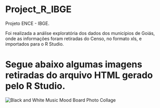 # Project_R_IBGE
Projeto  ENCE - IBGE.       

Foi realizada a análise exploratória dos dados dos municípios de Goiás, onde as informações foram retiradas do Censo, no formato xls, e importados para o R Studio.

# Segue abaixo algumas imagens retiradas do arquivo HTML gerado pelo R Studio.

![Black and White Music Mood Board Photo Collage](https://user-images.githubusercontent.com/49541299/84979098-fa90ca80-b104-11ea-8c04-43abce506a53.png)

